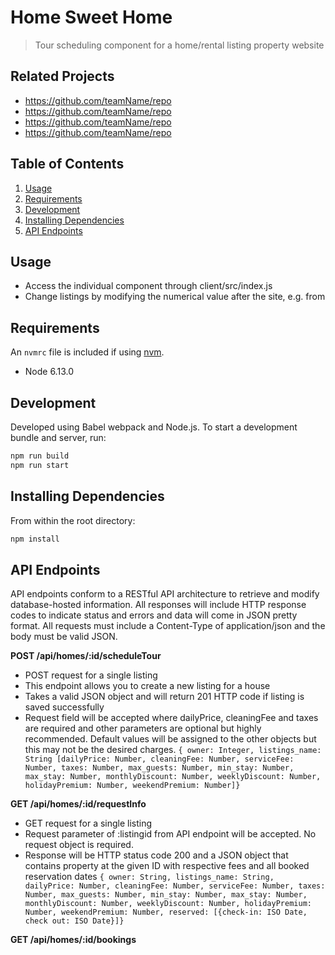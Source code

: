 # Home Sweet Home

> Tour scheduling component for a home/rental listing property website

## Related Projects

  - https://github.com/teamName/repo
  - https://github.com/teamName/repo
  - https://github.com/teamName/repo
  - https://github.com/teamName/repo

## Table of Contents

1. [Usage](#Usage)
2. [Requirements](#requirements)
3. [Development](#development)
4. [Installing Dependencies](#dependencies) 
5. [API Endpoints](#endpoints)

## Usage

- Access the individual component through client/src/index.js
- Change listings by modifying the numerical value after the site, e.g. from 

## Requirements

An `nvmrc` file is included if using [nvm](https://github.com/creationix/nvm).

- Node 6.13.0

## Development

Developed using Babel webpack and Node.js. To start a development bundle and server, run:

```sh
npm run build
npm run start
```

## Installing Dependencies

From within the root directory:

```sh
npm install
```

## API Endpoints

API endpoints conform to a RESTful API architecture to retrieve and modify database-hosted information. All responses will include HTTP response codes to indicate status and errors and data will come in JSON pretty format. All requests must include a Content-Type of application/json and the body must be valid JSON.

**POST /api/homes/:id/scheduleTour**
- POST request for a single listing
- This endpoint allows you to create a new listing for a house
- Takes a valid JSON object and will return 201 HTTP code if listing is saved successfully
- Request field will be accepted where dailyPrice, cleaningFee and taxes are required and other parameters are optional but highly recommended. Default values will be assigned to the other objects but this may not be the desired charges.
```{ owner: Integer, listings_name: String [dailyPrice: Number, cleaningFee: Number, serviceFee: Number, taxes: Number, max_guests: Number, min_stay: Number, max_stay: Number, monthlyDiscount: Number, weeklyDiscount: Number, holidayPremium: Number, weekendPremium: Number]}```

**GET /api/homes/:id/requestInfo**
- GET request for a single listing
- Request parameter of :listingid from API endpoint will be accepted. No request object is required.
- Response will be HTTP status code 200 and a JSON object that contains property at the given ID with respective fees and all booked reservation dates
```{ owner: String, listings_name: String, dailyPrice: Number, cleaningFee: Number, serviceFee: Number, taxes: Number, max_guests: Number, min_stay: Number, max_stay: Number, monthlyDiscount: Number, weeklyDiscount: Number, holidayPremium: Number, weekendPremium: Number, reserved: [{check-in: ISO Date, check out: ISO Date}]}```

**GET /api/homes/:id/bookings**



